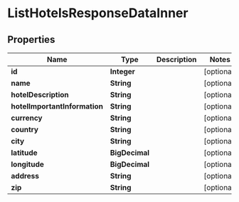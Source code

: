 

# ListHotelsResponseDataInner


## Properties

| Name | Type | Description | Notes |
|------------ | ------------- | ------------- | -------------|
|**id** | **Integer** |  |  [optional] |
|**name** | **String** |  |  [optional] |
|**hotelDescription** | **String** |  |  [optional] |
|**hotelImportantInformation** | **String** |  |  [optional] |
|**currency** | **String** |  |  [optional] |
|**country** | **String** |  |  [optional] |
|**city** | **String** |  |  [optional] |
|**latitude** | **BigDecimal** |  |  [optional] |
|**longitude** | **BigDecimal** |  |  [optional] |
|**address** | **String** |  |  [optional] |
|**zip** | **String** |  |  [optional] |



